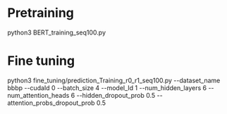 # Pretraining
python3 BERT_training_seq100.py

# Fine tuning
python3 fine_tuning/prediction_Training_r0_r1_seq100.py --dataset_name bbbp --cudaId 0 --batch_size 4 --model_Id 1 --num_hidden_layers 6 --num_attention_heads 6 --hidden_dropout_prob 0.5 --attention_probs_dropout_prob 0.5
